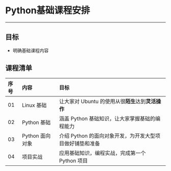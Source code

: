 # Python基础课程安排

---

## 目标

* 明确基础课程内容

## 课程清单

| **序号** | **内容** | **目标** |
| :--- | :--- | :--- |
| 01 | Linux 基础 | 让大家对 Ubuntu 的使用从很**陌生**达到**灵活操作** |
| 02 | Python 基础 | 涵盖 Python 基础知识，让大家掌握基础的编程能力 |
| 03 | Python 面向对象 | 介绍 Python 的面向对象开发，为开发大型项目做好铺垫和准备 |
| 04 | 项目实战 | 应用基础知识，编程实战，完成第一个 Python 项目 |



